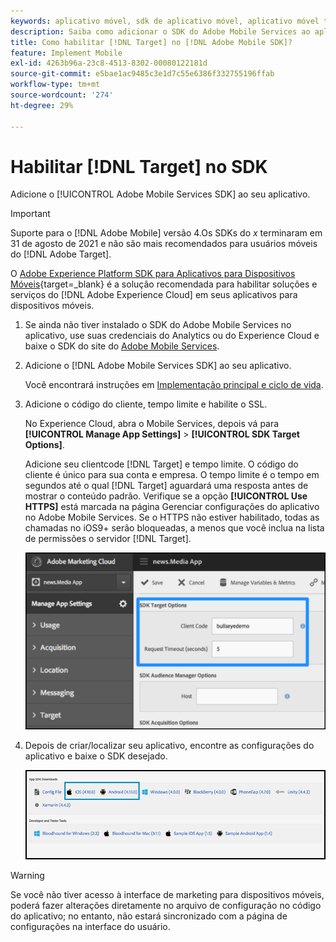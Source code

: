 ```yaml
---
keywords: aplicativo móvel, sdk de aplicativo móvel, aplicativo móvel target, sdk target móvel, sdk de aplicativo movel, habilitar target no sdk
description: Saiba como adicionar o SDK do Adobe Mobile Services ao aplicativo móvel.
title: Como habilitar [!DNL Target] no [!DNL Adobe Mobile SDK]?
feature: Implement Mobile
exl-id: 4263b96a-23c8-4513-8302-00080122181d
source-git-commit: e5bae1ac9485c3e1d7c55e6386f332755196ffab
workflow-type: tm+mt
source-wordcount: '274'
ht-degree: 29%

---
```


# Habilitar [!DNL Target] no SDK

Adicione o [!UICONTROL Adobe Mobile Services SDK] ao seu aplicativo.

>[!IMPORTANT]
>
>Suporte para o [!DNL Adobe Mobile] versão 4.Os SDKs do *x* terminaram em 31 de agosto de 2021 e não são mais recomendados para usuários móveis do [!DNL Adobe Target].
>
>O [Adobe Experience Platform SDK para Aplicativos para Dispositivos Móveis](https://developer.adobe.com/client-sdks/documentation/){target=_blank} é a solução recomendada para habilitar soluções e serviços do [!DNL Adobe Experience Cloud] em seus aplicativos para dispositivos móveis.

1. Se ainda não tiver instalado o SDK do Adobe Mobile Services no aplicativo, use suas credenciais do Analytics ou do Experience Cloud e baixe o SDK do site do [Adobe Mobile Services](https://mobilemarketing.adobe.com/).

1. Adicione o [!DNL Adobe Mobile Services SDK] ao seu aplicativo.

   Você encontrará instruções em [Implementação principal e ciclo de vida](https://experienceleague.adobe.com/docs/mobile-services/ios/getting-started-ios/dev-qs.html?lang=pt-BR).

1. Adicione o código do cliente, tempo limite e habilite o SSL.

   No Experience Cloud, abra o Mobile Services, depois vá para **[!UICONTROL Manage App Settings]** > **[!UICONTROL SDK Target Options]**.

   Adicione seu clientcode [!DNL Target] e tempo limite. O código do cliente é único para sua conta e empresa. O tempo limite é o tempo em segundos até o qual [!DNL Target] aguardará uma resposta antes de mostrar o conteúdo padrão. Verifique se a opção **[!UICONTROL Use HTTPS]** está marcada na página Gerenciar configurações do aplicativo no Adobe Mobile Services. Se o HTTPS não estiver habilitado, todas as chamadas no iOS9+ serão bloqueadas, a menos que você inclua na lista de permissões o servidor [!DNL Target].

   ![alt imagem](assets/mobile-clientcode.png)

1. Depois de criar/localizar seu aplicativo, encontre as configurações do aplicativo e baixe o SDK desejado.

   ![alt imagem](assets/download-sdk.png)

>[!WARNING]
>
> Se você não tiver acesso à interface de marketing para dispositivos móveis, poderá fazer alterações diretamente no arquivo de configuração no código do aplicativo; no entanto, não estará sincronizado com a página de configurações na interface do usuário.
